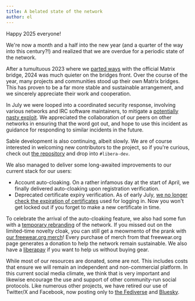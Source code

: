 ```yaml
---
title: A belated state of the network
author: el
---
```


Happy 2025 everyone!

We're now a month and a half into the new year (and a quarter of the way into
this century?!) and realized that we are overdue for a periodic state of the
network.

After a tumultuous 2023 where we [parted ways][matrix] with the official
Matrix bridge, 2024 was much quieter on the bridges front. Over the course of
the year, many projects and communities stood up their own Matrix bridges.
This has proven to be a far more stable and sustainable arrangement, and we
sincerely appreciate their work and cooperation.

In July we were looped into a coordinated security response, involving various
networks and IRC software maintainers, to mitigate a
[potentially nasty exploit][zncpsa]. We appreciated the collaboration of our
peers on other networks in ensuring that the word got out, and hope to use
this incident as guidance for responding to similar incidents in the future.

Sable development is also continuing, albeit slowly. We are of course
interested in welcoming new contributors to the project, so if you're curious,
check out [the repository][sable] and drop into `#libera-dev`.

We also managed to deliver some long-awaited improvements to our current stack
for our users:

- Account auto-cloaking. On a rather infamous day at the start of April, we
finally delivered auto-cloaking upon registration verification.
- Deprecated certificate expiry verification. As of early July,
[we no longer check the expiration of certificates][certfp] used for logging
in. Now you won't get locked out if you forget to make a new certificate in
time.

To celebrate the arrival of the auto-cloaking feature, we also had some fun
with a [temporary rebranding][meow] of the network. If you missed out on the
limited-time novelty cloak, you can still get a meowmento of the prank with
[our freewear.org merch][freewear]! Every purchase of merch from that
freewear.org page generates a donation to help the network remain sustainable.
We also have a [liberapay][liberapay] if you want to help us without buying
gear.

While most of our resources are donated, some are not. This includes costs
that ensure we will remain an independent and non-commercial platform. In this
current social media climate, we think that is very important and likewise
encourage the use and support of other community-run social protocols. Like
numerous other projects, we have retired our use of Twitter/X and Facebook,
now posting only to [the Fediverse][fosstodon] and [Bluesky][bluesky].

[matrix]: https://libera.chat/guides/matrix
[zncpsa]: https://libera.chat/news/zncpsa
[sable]: https://github.com/Libera-Chat/sable
[certfp]: https://libera.chat/news/retiring-certfp-expiries
[meow]: https://web.archive.org/web/20240401000834/https://libera.cat/
[freewear]: https://www.freewear.org/Libera.Chat
[liberapay]: https://liberapay.com/liberachat/donate
[fosstodon]: https://fosstodon.org/@liberachat
[bluesky]: https://bsky.app/profile/libera.chat
